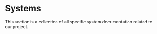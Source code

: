 # Systems

This section is a collection of all specific system documentation related to our project.

